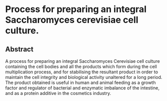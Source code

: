 # Process for preparing an integral Saccharomyces cerevisiae cell culture.

## Abstract
A process for preparing an integral Saccharomyces Cerevisiae cell culture containing the cell bodies and all the products which form during the cell multiplication process, and for stabilising the resultant product in order to maintain the cell integrity and biological activity unaltered for a long period. The product obtained is useful in human and animal feeding as a growth factor and regulator of bacterial and enzymatic imbalance of the intestine, and as a protein additive in the cosmetics industry.